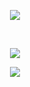 
<p align="center" dir="auto"> 
<img src="https://komarev.com/ghpvc/?username=deanholic&style=plastic&label=stalkers&color=000000">
</p> ‎ ‎ 
<p align="center" dir="auto"><a target="_blank" rel="noopener noreferrer nofollow" href=><img src="https://files.catbox.moe/9jbncw.gif" style="max-width: 100%;"></a>
</p>
<p align="center" dir="auto">
</p>
<p align="center" dir="auto">
<img src="https://spotify-github-profile.kittinanx.com/api/view?uid=3144t4e3cclfn2vqfpxbzp5hkqga&cover_image=true&theme=natemoo-re&show_offline=false&background_color=121212&interchange=false&bar_color=334833&bar_color_cover=false)](https://github.com/kittinan/spotify-github-profile)" style="max-width: 100%;"></a>
<p align="center" dir="auto"> 

</p>
